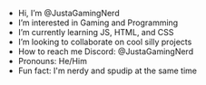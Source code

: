 -  Hi, I’m @JustaGamingNerd
-  I’m interested in Gaming and Programming
-  I’m currently learning JS, HTML, and CSS
-  I’m looking to collaborate on cool silly projects
-  How to reach me Discord: @JustaGamingNerd
-  Pronouns: He/Him
-  Fun fact: I'm nerdy and spudip at the same time

<!---
JustaGamingNerd/JustaGamingNerd is a ✨ special ✨ repository because its `README.md` (this file) appears on your GitHub profile.
You can click the Preview link to take a look at your changes.
--->
